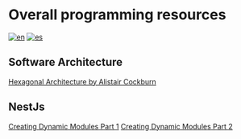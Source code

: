 # Overall programming resources

[![en](https://img.shields.io/badge/lang--en-english-brightgreen)](https://github.com/tomas95go/overall-programming-resources/blob/main/README.md)
[![es](https://img.shields.io/badge/lang--es-espa%C3%B1ol-blue)](https://github.com/tomas95go/overall-programming-resources/blob/main/README.es.md)

## Software Architecture

[Hexagonal Architecture by Alistair Cockburn](https://alistair.cockburn.us/hexagonal-architecture/)

## NestJs

[Creating Dynamic Modules Part 1](https://dev.to/tkssharma/creating-dynamic-modules-in-nest-js-part-1-2n0d)
[Creating Dynamic Modules Part 2](https://dev.to/tkssharma/creating-dynamic-modules-in-nest-js-part-2-g1j)


